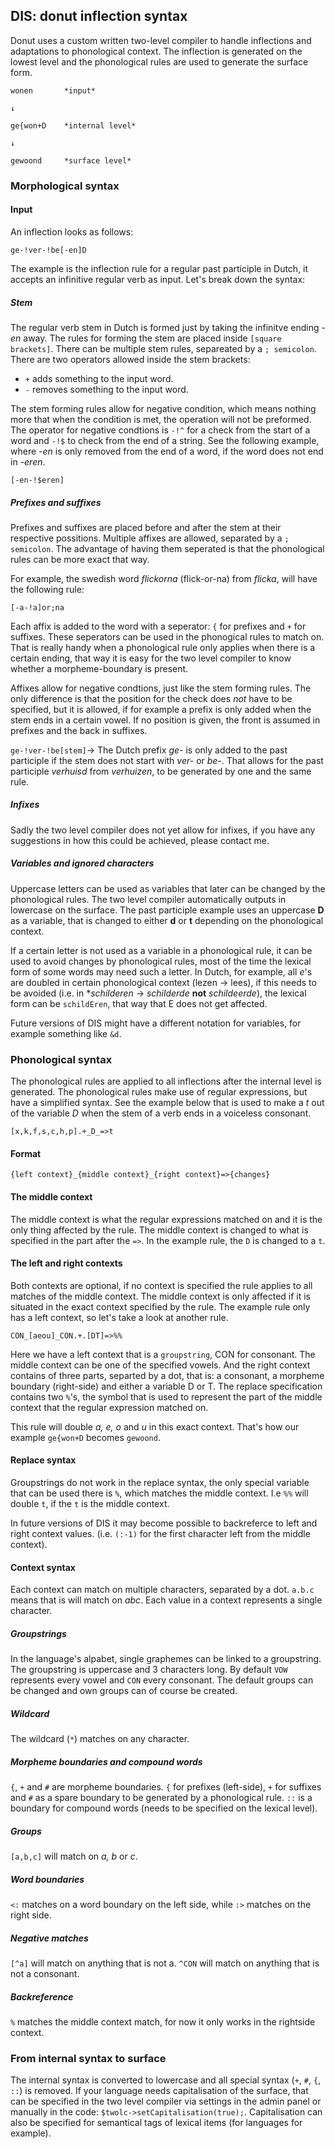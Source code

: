 ## DIS: donut inflection syntax

Donut uses a custom written two-level compiler to handle inflections and adaptations to phonological context. The inflection is generated on the lowest level and the phonological rules are used to generate the surface form. 

```
wonen		*input*

↓

ge{won+D 	*internal level*

↓

gewoond		*surface level*

```

### Morphological syntax

#### Input

An inflection looks as follows:

```
ge-!ver-!be[-en]D
```

The example is the inflection rule for a regular past participle in Dutch, it accepts an infinitive regular verb as input. Let's break down the syntax:

##### Stem

The regular verb stem in Dutch is formed just by taking the infinitve ending *-en* away. The rules for forming the stem are placed inside `[square brackets]`. There can be multiple stem rules, separeated by a `; semicolon`. There are two operators allowed inside the stem brackets:

* `+` adds something to the input word.
* `-` removes something to the input word.

The stem forming rules allow for negative condition, which means nothing more that when the condition is met, the operation will not be preformed. The operator for negative condtions is `-!^` for a check from the start of a word and `-!$` to check from the end of a string. See the following example, where *-en* is only removed from the end of a word, if the word does not end in *-eren*. 

```
[-en-!$eren]
```

##### Prefixes and suffixes

Prefixes and suffixes are placed before and after the stem at their respective possitions. Multiple affixes are allowed, separated by a `; semicolon`. The advantage of having them seperated is that the phonological rules can be more exact that way. 

For example, the swedish word *flickorna* (flick-or-na) from *flicka*, will have the following rule:
```
[-a-!a]or;na
```

Each affix is added to the word with a seperator: `{` for prefixes and `+` for suffixes. These seperators can be used in the phonogical rules to match on. That is really handy when a phonological rule only applies when there is a certain ending, that way it is easy for the two level compiler to know whether a morpheme-boundary is present.


Affixes allow for negative condtions, just like the stem forming rules. The only difference is that the position for the check does *not* have to be specified, but it is allowed, if for example a prefix is only added when the stem ends in a certain vowel. If no position is given, the front is assumed in prefixes and the back in suffixes.

`ge-!ver-!be[stem]`→ The Dutch prefix *ge-* is only added to the past participle if the stem does not start with *ver-* or *be-*. That allows for the past participle *verhuisd* from *verhuizen*, to be generated by one and the same rule.

##### Infixes

Sadly the two level compiler does not yet allow for infixes, if you have any suggestions in how this could be achieved, please contact me.

##### Variables and ignored characters

Uppercase letters can be used as variables that later can be changed by the phonological rules. The two level compiler automatically outputs in lowercase on the surface. The past participle example uses an uppercase **D** as a variable, that is changed to either **d** or **t** depending on the phonological context. 

If a certain letter is not used as a variable in a phonological rule, it can be used to avoid changes by phonological rules, most of the time the lexical form of some words may need such a letter. In Dutch, for example, all *e*'s are doubled in certain phonological context (lezen -> lees), if this needs to be avoided (i.e. in **schilderen* -> *schilderde* **not** *schildeerde*), the lexical form can be `schildEren`, that way that E does not get affected.

Future versions of DIS might have a different notation for variables, for example something like `&d`.

### Phonological syntax

The phonological rules are applied to all inflections after the internal level is generated. The phonological rules make use of regular expressions, but have a simplified syntax. See the example below that is used to make a *t* out of the variable *D* when the stem of a verb ends in a voiceless consonant. 

```
[x,k,f,s,c,h,p].+_D_=>t
```

#### Format

`{left context}_{middle context}_{right context}=>{changes}`

#### The middle context

The middle context is what the regular expressions matched on and it is the only thing affected by the rule. The middle context is changed to what is specified in the part after the `=>`. In the example rule, the `D` is changed to a `t`. 

#### The left and right contexts

Both contexts are optional, if no context is specified the rule applies to all matches of the middle context. The middle context is only affected if it is situated in the exact context specified by the rule. The example rule only has a left context, so let's take a look at another rule.

```
CON_[aeou]_CON.+.[DT]=>%%
```

Here we have a left context that is a `groupstring`, CON for consonant. The middle context can be one of the specified vowels. And the right context contains of three parts, separted by a dot, that is: a consonant, a morpheme boundary (right-side) and either a variable D or T. The replace specification contains two `%`'s, the symbol that is used to represent the part of the middle context that the regular expression matched on. 

This rule will double *a, e, o* and *u* in this exact context. That's how our example `ge{won+D` becomes `gewoond`.

#### Replace syntax

Groupstrings do not work in the replace syntax, the only special variable that can be used there is `%`, which matches the middle context. I.e `%%` will double `t`, if the `t` is the middle context.

In future versions of DIS it may become possible to backreferce to left and right context values. (i.e. `(:-1)` for the first character left from the middle context). 

#### Context syntax

Each context can match on multiple characters, separated by a dot. `a.b.c` means that is will match on *abc*. Each value in a context represents a single character. 

##### Groupstrings

In the language's alpabet, single graphemes can be linked to a groupstring. The groupstring is uppercase and 3 characters long. By default `VOW` represents every vowel and `CON` every consonant. The default groups can be changed and own groups can of course be created. 

##### Wildcard

The wildcard (`*`) matches on any character. 

##### Morpheme boundaries and compound words

`{`, `+` and `#` are morpheme boundaries. `{` for prefixes (left-side), `+` for suffixes and `#` as a spare boundary to be generated by a phonological rule. `::` is a boundary for compound words (needs to be specified on the lexical level).

##### Groups
`[a,b,c]` will match on *a, b* or *c*.

##### Word boundaries
`<:` matches on a word boundary on the left side, while `:>` matches on the right side.

##### Negative matches
`[^a]` will match on anything that is not a. `^CON` will match on anything that is not a consonant. 

##### Backreference
`%` matches the middle context match, for now it only works in the rightside context.

### From internal syntax to surface

The internal syntax is converted to lowercase and all special syntax (`+`, `#`, `{`, `::`) is removed. If your language needs capitalisation of the surface, that can be specified in the two level compiler via settings in the admin panel or manually in the code: `$twolc->setCapitalisation(true);`. Capitalisation can also be specified for semantical tags of lexical items (for languages for example).